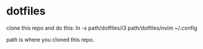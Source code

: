 # dotfiles
clone this repo and do this:
ln -s path/dotfiles/i3 path/dotfiles/nvim ~/.config

path is where you cloned this repo.
